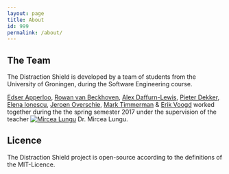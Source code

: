 ```yaml
---
layout: page
title: About
id: 999
permalink: /about/
---
```

## The Team

The Distraction Shield is developed by a team of students from the University of Groningen, 
during the Software Engineering course.
 
 [Edser Apperloo](https://github.com/mantsje), [Rowan van Beckhoven](https://github.com/rowanvb), 
 [Alex Daffurn-Lewis](https://github.com/Daffurn), 
 [Pieter Dekker](https://github.com/pieterDekker), [Elena Ionescu](https://github.com/Eli-Ionescu), 
 [Jeroen Overschie](https://github.com/dunnkers), [Mark Timmerman](https://github.com/spazzy) &
 [Erik Voogd](https://github.com/erikiej1) worked together during the the spring semester 2017 under the supervision of the teacher 
 [![Mircea Lungu](https://avatars1.githubusercontent.com/mircealungu?s=32)](https://github.com/MirceaLungu) Dr. Mircea Lungu.
## Licence
The Distraction Shield project is open-source according to the definitions of the MIT-Licence.

 
